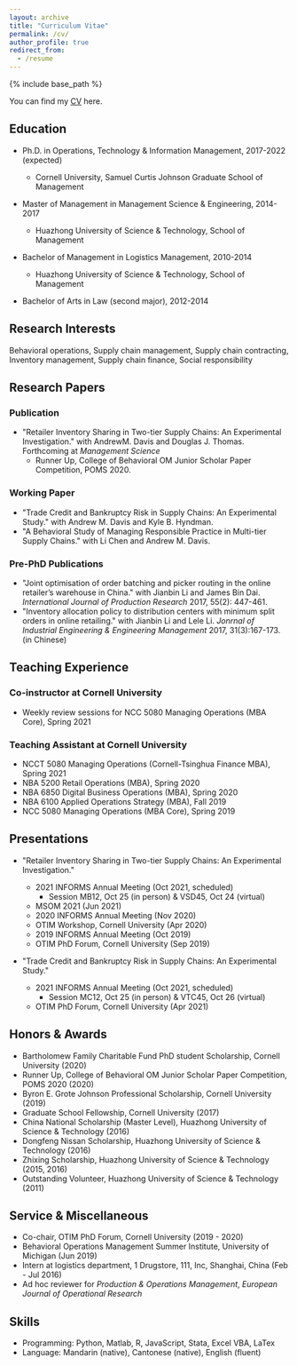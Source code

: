 ```yaml
---
layout: archive
title: "Curriculum Vitae"
permalink: /cv/
author_profile: true
redirect_from:
  - /resume
---
```


{% include base_path %}

You can find my [CV](https://rihuanhuang.github.io/files/CV_rihuanhuang.pdf) here. 

## Education
* Ph.D. in Operations, Technology & Information Management, 2017-2022 (expected)
    * Cornell University, Samuel Curtis Johnson Graduate School of Management

* Master of Management in Management Science & Engineering, 2014-2017
    * Huazhong University of Science & Technology, School of Management

* Bachelor of Management in Logistics Management, 2010-2014
    * Huazhong University of Science & Technology, School of Management
* Bachelor of Arts in Law (second major), 2012-2014

## Research Interests
Behavioral operations, Supply chain management, Supply chain contracting, Inventory management, Supply chain finance, Social responsibility

## Research Papers
### Publication
* "Retailer Inventory Sharing in Two-tier Supply Chains:  An Experimental Investigation." with AndrewM. Davis and 
  Douglas J. Thomas. Forthcoming at *Management Science*
    * Runner Up, College of Behavioral OM Junior Scholar Paper Competition, POMS 2020.
  
### Working Paper
* "Trade Credit and Bankruptcy Risk in Supply Chains: An Experimental Study." with Andrew M. Davis and Kyle B. Hyndman.
* "A Behavioral Study of Managing Responsible Practice in Multi-tier Supply Chains." with Li Chen and Andrew M. Davis.

### Pre-PhD Publications
* "Joint optimisation of order batching and picker routing in the online retailer’s warehouse in China." with Jianbin Li and James Bin Dai. *International Journal of Production Research* 2017, 55(2):  447-461.
* "Inventory allocation policy to distribution centers with minimum split orders in online retailing." with Jianbin Li and Lele Li. *Jonrnal of Industrial Engineering & Engineering Management* 2017, 31(3):167-173. (in Chinese)

## Teaching Experience
### Co-instructor at Cornell University
* Weekly review sessions for NCC 5080 Managing Operations (MBA Core), Spring 2021

### Teaching Assistant at Cornell University
* NCCT 5080 Managing Operations (Cornell-Tsinghua Finance MBA), Spring 2021
* NBA 5200 Retail Operations (MBA), Spring 2020
* NBA 6850 Digital Business Operations (MBA), Spring 2020
* NBA 6100 Applied Operations Strategy (MBA), Fall 2019
* NCC 5080 Managing Operations (MBA Core), Spring 2019

## Presentations
* "Retailer Inventory Sharing in Two-tier Supply Chains: An Experimental Investigation."
    * 2021 INFORMS Annual Meeting (Oct 2021, scheduled)
      * Session MB12, Oct 25 (in person) & VSD45, Oct 24 (virtual) 
    * MSOM 2021 (Jun 2021)
    * 2020 INFORMS Annual Meeting (Nov 2020)
    * OTIM Workshop, Cornell University (Apr 2020)
    * 2019 INFORMS Annual Meeting (Oct 2019)
    * OTIM PhD Forum, Cornell University (Sep 2019)

* "Trade Credit and Bankruptcy Risk in Supply Chains: An Experimental Study."
  * 2021 INFORMS Annual Meeting (Oct 2021, scheduled)
    * Session MC12, Oct 25 (in person) & VTC45, Oct 26 (virtual) 
  * OTIM PhD Forum, Cornell University (Apr 2021)
  
## Honors & Awards
* Bartholomew Family Charitable Fund PhD student Scholarship, Cornell University (2020)
* Runner Up, College of Behavioral OM Junior Scholar Paper Competition, POMS 2020 (2020)
* Byron E. Grote Johnson Professional Scholarship, Cornell University (2019)
* Graduate School Fellowship, Cornell University (2017)
* China National Scholarship (Master Level), Huazhong University of Science & Technology (2016)
* Dongfeng Nissan Scholarship, Huazhong University of Science & Technology (2016)
* Zhixing Scholarship, Huazhong University of Science & Technology (2015, 2016)
* Outstanding Volunteer, Huazhong University of Science & Technology (2011)

## Service & Miscellaneous
* Co-chair, OTIM PhD Forum, Cornell University (2019 - 2020)
* Behavioral Operations Management Summer Institute, University of Michigan (Jun 2019)
* Intern at logistics department, 1 Drugstore, 111, Inc, Shanghai, China (Feb - Jul 2016)
* Ad hoc reviewer for *Production & Operations Management*, *European Journal of Operational Research*

## Skills
* Programming: Python, Matlab, R, JavaScript, Stata, Excel VBA, LaTex
* Language: Mandarin (native), Cantonese (native), English (fluent)